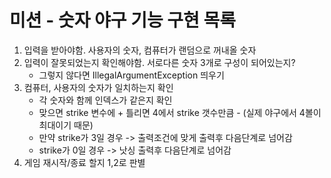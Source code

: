 # 미션 - 숫자 야구 기능 구현 목록

1. 입력을 받아야함. 사용자의 숫자, 컴퓨터가 랜덤으로 꺼내올 숫자
2. 입력이 잘못되었는지 확인해야함. 서로다른 숫자 3개로 구성이 되어있는지?
    - 그렇지 않다면 IllegalArgumentException 띄우기
3. 컴퓨터, 사용자의 숫자가 일치하는지 확인
    - 각 숫자와 함께 인덱스가 같은지 확인
    - 맞으면 strike 변수에 + 틀리면 4에서 strike 갯수만큼 - (실제 야구에서 4볼이 최대이기 때문)
    - 만약 strike가 3일 경우 -> 출력조건에 맞게 출력후 다음단계로 넘어감
    - strike가 0일 경우 -> 낫싱 출력후 다음단계로 넘어감
4. 게임 재시작/종료 할지 1,2로 판별